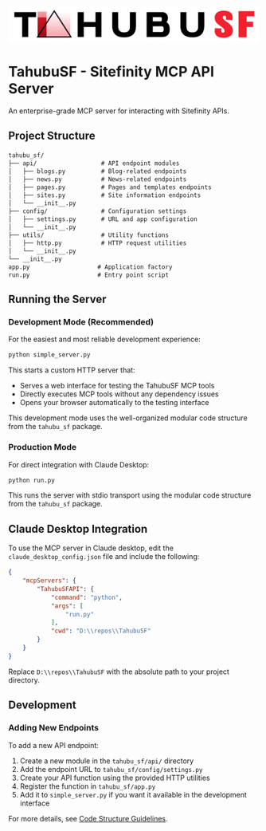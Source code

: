 ![TahubuSF](media/tahubusf-light.svg)

# TahubuSF - Sitefinity MCP API Server

An enterprise-grade MCP server for interacting with Sitefinity APIs.

## Project Structure

```
tahubu_sf/
├── api/                  # API endpoint modules
│   ├── blogs.py          # Blog-related endpoints
│   ├── news.py           # News-related endpoints
│   ├── pages.py          # Pages and templates endpoints
│   ├── sites.py          # Site information endpoints
│   └── __init__.py
├── config/               # Configuration settings
│   ├── settings.py       # URL and app configuration
│   └── __init__.py
├── utils/                # Utility functions
│   ├── http.py           # HTTP request utilities
│   └── __init__.py
└── __init__.py
app.py                   # Application factory
run.py                   # Entry point script
```

## Running the Server

### Development Mode (Recommended)

For the easiest and most reliable development experience:

```bash
python simple_server.py
```

This starts a custom HTTP server that:

- Serves a web interface for testing the TahubuSF MCP tools
- Directly executes MCP tools without any dependency issues
- Opens your browser automatically to the testing interface

This development mode uses the well-organized modular code structure from the `tahubu_sf` package.

### Production Mode

For direct integration with Claude Desktop:

```bash
python run.py
```

This runs the server with stdio transport using the modular code structure from the `tahubu_sf` package.

## Claude Desktop Integration

To use the MCP server in Claude desktop, edit the `claude_desktop_config.json` file and include the following:

```json
{
    "mcpServers": {
        "TahubuSFAPI": {
            "command": "python",
            "args": [
                "run.py"
            ],
            "cwd": "D:\\repos\\TahubuSF"
        }
    }
}
```

Replace `D:\\repos\\TahubuSF` with the absolute path to your project directory.

## Development

### Adding New Endpoints

To add a new API endpoint:

1. Create a new module in the `tahubu_sf/api/` directory
2. Add the endpoint URL to `tahubu_sf/config/settings.py`
3. Create your API function using the provided HTTP utilities
4. Register the function in `tahubu_sf/app.py`
5. Add it to `simple_server.py` if you want it available in the development interface

For more details, see [Code Structure Guidelines](docs/code_structure.md).

